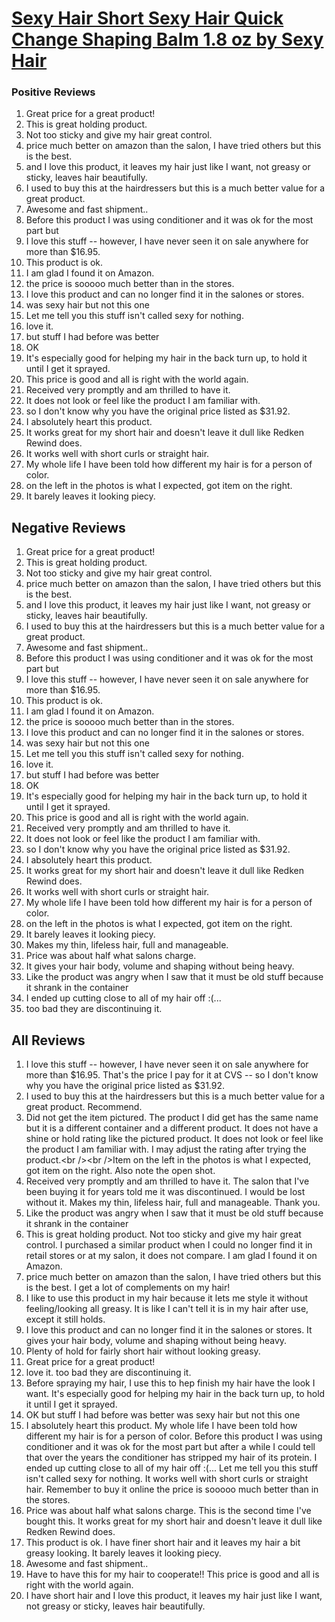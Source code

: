 # [Sexy Hair Short Sexy Hair Quick Change Shaping Balm 1.8 oz by Sexy Hair](https://products.checkmycream.com/products/Sexy-Hair-Short-Sexy-Hair-Quick-Change-Shaping-Balm-1.8-oz-by-Sexy-Hair.html)

### Positive Reviews

<ol>
      <li>Great price for a great product!</li>
      <li>This is great holding product.  </li>
      <li>Not too sticky and give my hair great control.  </li>
      <li>price much better on amazon than the salon, I have tried others but this is the best.</li>
      <li>and I love this product, it leaves my hair just like I want, not greasy or sticky, leaves hair beautifully.</li>
      <li>I used to buy this at the hairdressers but this is a much better value for a great product.  </li>
      <li>Awesome and fast shipment..</li>
      <li>Before this product I was using conditioner and it was ok for the most part but</li>
      <li>I love this stuff -- however, I have never seen it on sale anywhere for more than $16.95.  </li>
      <li>This product is ok.</li>
      <li>I am glad I found it on Amazon.</li>
      <li>the price is sooooo much better than in the stores.</li>
      <li>I love this product and can no longer find it in the salones or stores.  </li>
      <li>was sexy hair but not this one</li>
      <li>Let me tell you this stuff isn&#x27;t called sexy for nothing.</li>
      <li>love it.</li>
      <li>but stuff I had before was better</li>
      <li>OK</li>
      <li>It&#x27;s especially good for helping my hair in the back turn up, to hold it until I get it sprayed.</li>
      <li>This price is good and all is right with the world again.</li>
      <li>Received very promptly and am thrilled to have it.  </li>
      <li>It does not look or feel like the product I am familiar with.  </li>
      <li>so I don&#x27;t know why you have the original price listed as $31.92.</li>
      <li>I absolutely heart this product.</li>
      <li>It works great for my short hair and doesn&#x27;t leave it dull like Redken Rewind does.</li>
      <li>It works well with short curls or straight hair.</li>
      <li>My whole life I have been told how different my hair is for a person of color.</li>
      <li>on the left in the photos is what I expected, got item on the right.  </li>
      <li>It barely leaves it looking piecy.</li>
</ol>


<h2>Negative Reviews</h2>
<ol>
<li> Great price for a great product!</li>
<li> This is great holding product.  </li>
<li> Not too sticky and give my hair great control.  </li>
<li> price much better on amazon than the salon, I have tried others but this is the best.</li>
<li> and I love this product, it leaves my hair just like I want, not greasy or sticky, leaves hair beautifully.</li>
<li> I used to buy this at the hairdressers but this is a much better value for a great product.  </li>
<li> Awesome and fast shipment..</li>
<li> Before this product I was using conditioner and it was ok for the most part but</li>
<li> I love this stuff -- however, I have never seen it on sale anywhere for more than $16.95.  </li>
<li> This product is ok.</li>
<li> I am glad I found it on Amazon.</li>
<li> the price is sooooo much better than in the stores.</li>
<li> I love this product and can no longer find it in the salones or stores.  </li>
<li> was sexy hair but not this one</li>
<li> Let me tell you this stuff isn&#x27;t called sexy for nothing.</li>
<li> love it.</li>
<li> but stuff I had before was better</li>
<li> OK</li>
<li> It&#x27;s especially good for helping my hair in the back turn up, to hold it until I get it sprayed.</li>
<li> This price is good and all is right with the world again.</li>
<li> Received very promptly and am thrilled to have it.  </li>
<li> It does not look or feel like the product I am familiar with.  </li>
<li> so I don&#x27;t know why you have the original price listed as $31.92.</li>
<li> I absolutely heart this product.</li>
<li> It works great for my short hair and doesn&#x27;t leave it dull like Redken Rewind does.</li>
<li> It works well with short curls or straight hair.</li>
<li> My whole life I have been told how different my hair is for a person of color.</li>
<li> on the left in the photos is what I expected, got item on the right.  </li>
<li> It barely leaves it looking piecy.</li>
<li> Makes my thin, lifeless hair, full and manageable.  </li>
<li> Price was about half what salons charge.  </li>
<li> It gives your hair body, volume and shaping without being heavy.</li>
<li> Like the product was angry when I saw that it must be old stuff because it shrank in the container</li>
<li> I ended up cutting close to all of my hair off :(...</li>
<li> too bad they are discontinuing it.</li>
</ol>

<h2>All Reviews</h2>

<ol>
    <li> I love this stuff -- however, I have never seen it on sale anywhere for more than $16.95.  That&#x27;s the price I pay for it at CVS -- so I don&#x27;t know why you have the original price listed as $31.92.</li>
    <li> I used to buy this at the hairdressers but this is a much better value for a great product.  Recommend.</li>
    <li> Did not get the item pictured.  The product I did get has the same name but it is a different container and a different product.  It does not have a shine or hold rating like the pictured product.  It does not look or feel like the product I am familiar with.  I may adjust the rating after trying the product.&lt;br /&gt;&lt;br /&gt;Item on the left in the photos is what I expected, got item on the right.  Also note the open shot.</li>
    <li> Received very promptly and am thrilled to have it.  The salon that I&#x27;ve been buying it for years told me it was discontinued.  I would be lost without it.  Makes my thin, lifeless hair, full and manageable.  Thank you.</li>
    <li> Like the product was angry when I saw that it must be old stuff because it shrank in the container</li>
    <li> This is great holding product.  Not too sticky and give my hair great control.  I purchased a similar product when I could no longer find it in retail stores or at my salon, it does not compare.  I am glad I found it on Amazon.</li>
    <li> price much better on amazon than the salon, I have tried others but this is the best. I get a lot of complements on my hair!</li>
    <li> I like to use this product in my hair because it lets me style it without feeling/looking all greasy.  It is like I can&#x27;t tell it is in my hair after use, except it still holds.</li>
    <li> I love this product and can no longer find it in the salones or stores.  It gives your hair body, volume and shaping without being heavy.</li>
    <li> Plenty of hold for fairly short hair without looking greasy.</li>
    <li> Great price for a great product!</li>
    <li> love it. too bad they are discontinuing it.</li>
    <li> Before spraying my hair, I use this to hep finish my hair have the look I want.  It&#x27;s especially good for helping my hair in the back turn up, to hold it until I get it sprayed.</li>
    <li> OK but stuff I had before was better was sexy hair but not this one</li>
    <li> I absolutely heart this product. My whole life I have been told how different my hair is for a person of color. Before this product I was using conditioner and it was ok for the most part but after a while I could tell that over the years the conditioner has stripped my hair of its protein. I ended up cutting close to all of my hair off :(... Let me tell you this stuff isn&#x27;t called sexy for nothing. It works well with short curls or straight hair. Remember to buy it online the price is sooooo much better than in the stores.</li>
    <li> Price was about half what salons charge.  This is the second time I&#x27;ve bought this.  It works great for my short hair and doesn&#x27;t leave it dull like Redken Rewind does.</li>
    <li> This product is ok. I have finer short hair and it leaves my hair a bit greasy looking. It barely leaves it looking piecy.</li>
    <li> Awesome and fast shipment..</li>
    <li> Have to have this for my hair to cooperate!! This price is good and all is right with the world again.</li>
    <li> I have short hair and I love this product, it leaves my hair just like I want, not greasy or sticky, leaves hair beautifully.</li>
</ol>




